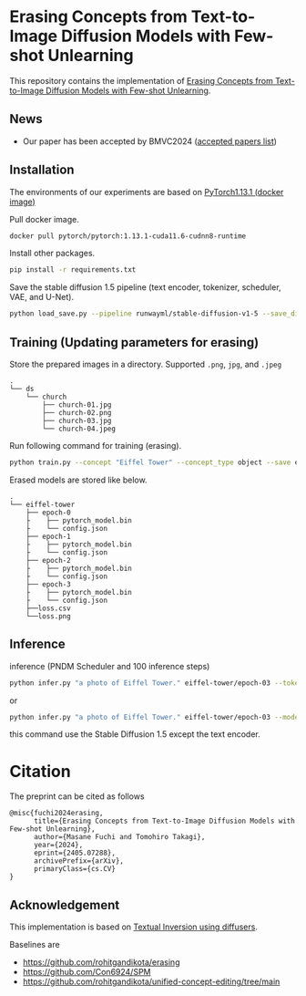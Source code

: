 # Erasing Concepts from Text-to-Image Diffusion Models with Few-shot Unlearning

This repository contains the implementation of [Erasing Concepts from Text-to-Image Diffusion Models with Few-shot Unlearning](https://arxiv.org/abs/2405.07288).

## News
- Our paper has been accepted by BMVC2024 ([accepted papers list](https://bmvc2024.org/programme/accepted_papers/))

## Installation
The environments of our experiments are based on [PyTorch1.13.1 (docker image)](https://hub.docker.com/layers/pytorch/pytorch/1.13.1-cuda11.6-cudnn8-runtime/images/sha256-1e26efd426b0fecbfe7cf3d3ae5003fada6ac5a76eddc1e042857f5d049605ee)

Pull docker image.
```bash
docker pull pytorch/pytorch:1.13.1-cuda11.6-cudnn8-runtime
```

Install other packages.

```bash
pip install -r requirements.txt
```

Save the stable diffusion 1.5 pipeline (text encoder, tokenizer, scheduler, VAE, and U-Net).

```bash
python load_save.py --pipeline runwayml/stable-diffusion-v1-5 --save_dir models/sd-15
```

## Training (Updating parameters for erasing)
Store the prepared images in a directory. Supported `.png`, `jpg`, and `.jpeg`

```
.
└── ds
    └── church
        ├── church-01.jpg
        ├── church-02.png
        ├── church-03.jpg
        └── church-04.jpeg
```

Run following command for training (erasing).

```bash
python train.py --concept "Eiffel Tower" --concept_type object --save eiffel-tower --data ds/church --local --text_encoder_path models/sd-15/text_encoder --diffusion_path models/sd-15 --epochs 4
```

Erased models are stored like below.

```
.
└── eiffel-tower
    ├── epoch-0
    ├    ├── pytorch_model.bin
    ├    └── config.json
    ├── epoch-1
    ├    ├── pytorch_model.bin
    ├    └── config.json
    ├── epoch-2
    ├    ├── pytorch_model.bin
    ├    └── config.json
    ├── epoch-3
    ├    ├── pytorch_model.bin
    ├    └── config.json
    ├──loss.csv
    └──loss.png
```

## Inference
inference (PNDM Scheduler and 100 inference steps) 

```bash
python infer.py "a photo of Eiffel Tower." eiffel-tower/epoch-03 --tokenizer_path models/sd-15/tokenizer --unet_path models/sd-15/unet --vae_path models/sd-15/vae
```

or 

```bash
python infer.py "a photo of Eiffel Tower." eiffel-tower/epoch-03 --model_name runwayml/stable-diffusion-v1-5
```

this command use the Stable Diffusion 1.5 except the text encoder.

# Citation
The preprint can be cited as follows

```
@misc{fuchi2024erasing,
      title={Erasing Concepts from Text-to-Image Diffusion Models with Few-shot Unlearning}, 
      author={Masane Fuchi and Tomohiro Takagi},
      year={2024},
      eprint={2405.07288},
      archivePrefix={arXiv},
      primaryClass={cs.CV}
}
```

## Acknowledgement
This implementation is based on [Textual Inversion using diffusers](https://github.com/huggingface/diffusers/blob/main/examples/textual_inversion/textual_inversion.py). 

Baselines are
- https://github.com/rohitgandikota/erasing
- https://github.com/Con6924/SPM
- https://github.com/rohitgandikota/unified-concept-editing/tree/main
